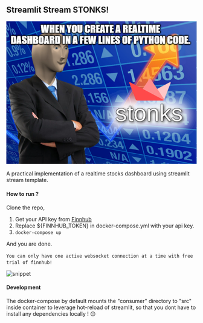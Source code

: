 ## Streamlit Stream STONKS!

![stonks](assets/stonks.png)

A practical implementation of a realtime stocks dashboard using streamlit stream template.

#### How to run ?

Clone the repo,

1. Get your API key from [Finnhub](https://finnhub.io)
2. Replace ${FINNHUB_TOKEN} in docker-compose.yml with your api key.
3.  ```docker-compose up```

And you are done.

```You can only have one active websocket connection at a time with free trial of finnhub!```

![snippet](assets/snippet.gif)

#### Development

The docker-compose by default mounts the "consumer" directory to "src" inside container to leverage hot-reload of streamlit, so that you dont have to install any dependencies locally ! 😊
